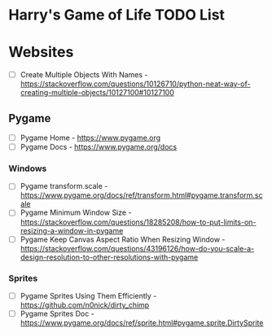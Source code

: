 # Harry's Game of Life TODO List

# Websites
- [ ] Create Multiple Objects With Names - https://stackoverflow.com/questions/10126710/python-neat-way-of-creating-multiple-objects/10127100#10127100

## Pygame
- [ ] Pygame Home - https://www.pygame.org
- [ ] Pygame Docs - https://www.pygame.org/docs

### Windows
- [ ] Pygame transform.scale - https://www.pygame.org/docs/ref/transform.html#pygame.transform.scale
- [ ] Pygame Minimum Window Size - https://stackoverflow.com/questions/18285208/how-to-put-limits-on-resizing-a-window-in-pygame
- [ ] Pygame Keep Canvas Aspect Ratio When Resizing Window - https://stackoverflow.com/questions/43196126/how-do-you-scale-a-design-resolution-to-other-resolutions-with-pygame

### Sprites
- [ ] Pygame Sprites Using Them Efficiently - https://github.com/n0nick/dirty_chimp
- [ ] Pygame Sprites Doc - https://www.pygame.org/docs/ref/sprite.html#pygame.sprite.DirtySprite